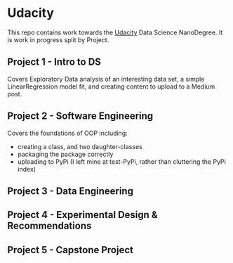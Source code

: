 # Udacity

This repo contains work towards the [Udacity](https://www.udacity.com/) Data Science NanoDegree.  It is work in progress split by Project.

## Project 1 - Intro to DS
Covers Exploratory Data analysis of an interesting data set, a simple LinearRegression model fit, and creating content to upload to a Medium post.

## Project 2 - Software Engineering

Covers the foundations of OOP including:
- creating a class, and two daughter-classes
- packaging the package correctly
- uploading to PyPi (I left mine at test-PyPi, rather than cluttering the PyPi index)

## Project 3 - Data Engineering

## Project 4 - Experimental Design & Recommendations

## Project 5 - Capstone Project

